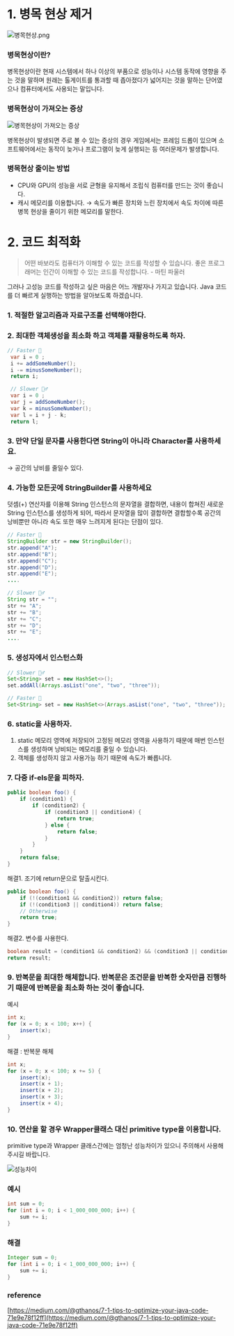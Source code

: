 # 1. 병목 현상 제거

![병목현상.png](https://file.notion.so/f/s/609c379b-f5eb-4758-b369-9a83690a2a99/%E1%84%89%E1%85%B3%E1%84%8F%E1%85%B3%E1%84%85%E1%85%B5%E1%86%AB%E1%84%89%E1%85%A3%E1%86%BA_2023-04-30_%E1%84%8B%E1%85%A9%E1%84%8C%E1%85%A5%E1%86%AB_9.32.35.png?id=aad284f2-36d6-4903-ac71-64f5577b71f0&table=block&spaceId=3088add6-d1f4-432c-8ae5-86a51f66d543&expirationTimestamp=1682906755644&signature=hrBvFqP3F1T0rbGhbW7GjCwOROSgSoJxE-oo_1N5hn4&downloadName=%E1%84%89%E1%85%B3%E1%84%8F%E1%85%B3%E1%84%85%E1%85%B5%E1%86%AB%E1%84%89%E1%85%A3%E1%86%BA+2023-04-30+%E1%84%8B%E1%85%A9%E1%84%8C%E1%85%A5%E1%86%AB+9.32.35.png)

### 병목현상이란?

병목현상이란 현재 시스템에서 하나 이상의 부품으로 성능이나 시스템 동작에 영향을 주는 것을 말하며 원래는 톨게이트를 통과할 때 좁아졌다가 넓어지는 것을 말하는 단어였으나 컴퓨터에서도 사용되는 말입니다.

### 병목현상이 가져오는 증상

![병목현상이 가져오는 증상](https://file.notion.so/f/s/cdf56119-4c20-4cb2-a677-cedabb6a85be/%E1%84%89%E1%85%B3%E1%84%8F%E1%85%B3%E1%84%85%E1%85%B5%E1%86%AB%E1%84%89%E1%85%A3%E1%86%BA_2023-04-30_%E1%84%8B%E1%85%A9%E1%84%8C%E1%85%A5%E1%86%AB_9.34.59.png?id=8be746bc-ef81-4ebe-960c-0b96c8ef30bb&table=block&spaceId=3088add6-d1f4-432c-8ae5-86a51f66d543&expirationTimestamp=1682906829467&signature=XGGh2WX3sniJGNwdxFYOK_iCF6BDTLLZZUtTjMKzX1E&downloadName=%E1%84%89%E1%85%B3%E1%84%8F%E1%85%B3%E1%84%85%E1%85%B5%E1%86%AB%E1%84%89%E1%85%A3%E1%86%BA+2023-04-30+%E1%84%8B%E1%85%A9%E1%84%8C%E1%85%A5%E1%86%AB+9.34.59.png)

병목현상이 발생되면 주로 볼 수 있는 증상의 경우 게임에서는 프레임 드롭이 있으며 소프트웨어에서는 동작이 늦거나 프로그램이 늦게 실행되는 등 여러문제가 발생합니다.

### 병목현상 줄이는 방법

- CPU와 GPU의 성능을 서로 균형을 유지해서 조립식 컴퓨터를 만드는 것이 좋습니다.
- 캐시 메모리를 이용합니다. → 속도가 빠른 장치와 느린 장치에서 속도 차이에 따른 병목 현상을 줄이기 위한 메모리를 말한다.

# 2. 코드 최적화

> 어떤 바보라도 컴퓨터가 이해할 수 있는 코드를 작성할 수 있습니다. 좋은 프로그래머는 인간이 이해할 수 있는 코드를 작성합니다. - 마틴 파울러
>

그러나 고성능 코드를 작성하고 싶은 마음은 어느 개발자나 가지고 있습니다. Java 코드를 더 빠르게 실행하는 방법을 알아보도록 하겠습니다.

### 1. 적절한 알고리즘과 자료구조를 선택해야한다.

### 2. 최대한 객체생성을 최소화 하고 객체를 재활용하도록 하자.

```java
// Faster 🚀
 var i = 0 ;
 i += addSomeNumber();
 i -= minusSomeNumber();
 return i;

 // Slower 🚶‍♂️
 var i = 0 ;
 var j = addSomeNumber();
 var k = minusSomeNumber();
 var l = i + j - k;
 return l;
```

### 3. ****만약 단일 문자를 사용한다면 String이 아니라 Character를 사용하세요.****

→ 공간의 낭비를 줄일수 있다.

### 4. 가능한 모든곳에 StringBuilder를 사용하세요

덧셈(+) 연산자를 이용해 String 인스턴스의 문자열을 결합하면, 내용이 합쳐진 새로운 String 인스턴스를 생성하게 되어, 따라서 문자열을 많이 결합하면 결합할수록 공간의 낭비뿐만 아니라 속도 또한 매우 느려지게 된다는 단점이 있다.

```java
// Faster 🚀
StringBuilder str = new StringBuilder();
str.append("A");
str.append("B");
str.append("C");
str.append("D");
str.append("E");
....

// Slower 🚶‍♂️
String str = "";
str += "A";
str += "B";
str += "C";
str += "D";
str += "E";
....
```

### 5. 생성자에서 인스턴스화

```java
// Slower 🚶‍♂️
Set<String> set = new HashSet<>();
set.addAll(Arrays.asList("one", "two", "three"));

// Faster 🚀
Set<String> set = new HashSet<>(Arrays.asList("one", "two", "three"));
```

### 6. static을 사용하자.

1. static 메모리 영역에 저장되어 고정된 메모리 영역을 사용하기 때문에 매번 인스턴스를 생성하며 낭비되는 메모리를 줄일 수 있습니다.
2. 객체를 생성하지 않고 사용가능 하기 때문에 속도가 빠릅니다.

### 7. 다중 if-els문을 피하자.

```java
public boolean foo() {
    if (condition1) {
        if (condition2) {
            if (condition3 || condition4) {
                return true;
            } else {
                return false;
            }
        }
    }
    return false;
}
```

해결1. 조기에 return문으로 탈출시킨다.

```java
public boolean foo() {
    if (!(condition1 && condition2)) return false;
    if (!(condition3 || condition4)) return false;
    // Otherwise
    return true;
}
```

해결2. 변수를 사용한다.

```java
boolean result = (condition1 && condition2) && (condition3 || condition4)
return result;
```

### 9. 반복문을 최대한 해체합니다. 반복문은 조건문을 반복한 숫자만큼 진행하기 때문에 반복문을 최소화 하는 것이 좋습니다.

예시

```java
int x;
for (x = 0; x < 100; x++) {
    insert(x);
}
```

해결 : 반복문 해체

```java
int x; 
for (x = 0; x < 100; x += 5) {
    insert(x);
    insert(x + 1);
    insert(x + 2);
    insert(x + 3);
    insert(x + 4);
}
```

### 10. 연산을 할 경우 Wrapper클래스 대신 primitive type을 이용합니다.

primitive type과 Wrapper 클래스간에는 엄청난 성능차이가 있으니 주의해서 사용해주시길 바랍니다.

![성능차이](https://file.notion.so/f/s/fb0e82cb-797e-45a2-aa2e-33b177705a66/Untitled.png?id=c84d1d82-78aa-4544-b852-43843db20ee8&table=block&spaceId=3088add6-d1f4-432c-8ae5-86a51f66d543&expirationTimestamp=1682906862622&signature=-X_p8Er6gvb9IdUfKdEv7zvq_M7Kx95DaGScrjAZlfI&downloadName=Untitled.png)

### 예시

```java
int sum = 0;
for (int i = 0; i < 1_000_000_000; i++) {
    sum += i;
}
```

### 해결

```java
Integer sum = 0;
for (int i = 0; i < 1_000_000_000; i++) {
    sum += i;
}
```

### reference

[https://medium.com/@gthanos/7-1-tips-to-optimize-your-java-code-71e9e78f12ff](https://medium.com/@gthanos/7-1-tips-to-optimize-your-java-code-71e9e78f12ff)